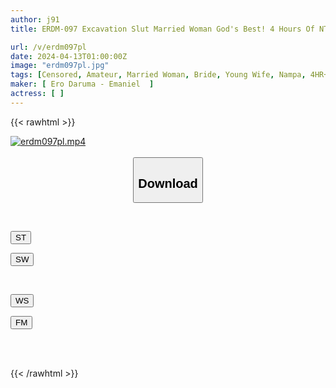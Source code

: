 ```yaml
---
author: j91
title: ERDM-097 Excavation Slut Married Woman God's Best! 4 Hours Of NTR Picking Up A Slutty And Neat Mom

url: /v/erdm097pl
date: 2024-04-13T01:00:00Z
image: "erdm097pl.jpg"
tags: [Censored, Amateur, Married Woman, Bride, Young Wife, Nampa, 4HR+, Mom Friends	]
maker: [ Ero Daruma - Emaniel  ]
actress: [ ]
---
```



{{< rawhtml >}}

<div class="video" data-videoid="eVr8kMeKoDfYGZ1">
    <a href="javascript:;">
        <img src="/v/erdm097pl/erdm097pl.jpg" width="WIDTH" height="HEIGHT" alt="erdm097pl.mp4" loading="lazy">
    </a>
</div>

<script type="text/javascript" src="https://j91.asia/asset/on-demand-st.js"></script>

<br>
  <link rel="stylesheet" href="https://j91.asia/asset/bs5.css">
  
  <center>
  <button class="btn btn-primary" type="button" data-bs-toggle="collapse" data-bs-target=".multi-collapse" aria-expanded="false" aria-controls="multiCollapseExample1 multiCollapseExample2"><h2>Download</h2></button></center>
</p>
<div class="row">
  <div class="col">
    <div class="collapse multi-collapse" id="multiCollapseExample1">
      <div class="card card-body">
	      	      <br>
<div class="buttons">  
<p><a href="https://streamtape.to/v/eVr8kMeKoDfYGZ1" target="_blank"><button class="btn-hover color-3"><i class="fa fa-download"></i> ST</button></a></p>
<p><a href="https://asnwish.com/4d168c4s6nyo" target="_blank"><button class="btn-hover color-2"><i class="fa fa-download"></i> SW</button></a></p></div>
    </div>
  </div>
</div>
  <div class="col">
    <div class="collapse multi-collapse" id="multiCollapseExample2">
      <div class="card card-body">
	      <br>
<div class="buttons">
<p><a href="https://wolfstream.tv/5nt5tga65fss"><button class="btn-hover color-9"><i class="fa fa-download"></i> WS</button></a></p>
<p><a href="https://filemoon.sx/d/896tji3j8z8a"><button class="btn-hover color-8"><i class="fa fa-download"></i> FM</button></a></p></div>
<br><br>
      </div>
    </div>
  </div>
</div>

{{< /rawhtml >}}